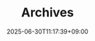 ---
title: "Archives"
layout: "archives"
date: 2025-06-30T11:17:39+09:00
summary: "모든 글들을 시간순으로 정렬합니다."
---